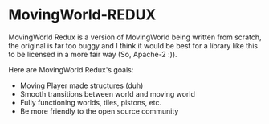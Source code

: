 # MovingWorld-REDUX

MovingWorld Redux is a version of MovingWorld being written from scratch, the original is far too buggy and I think it would be best for a library like this to be licensed in a more fair way (So, Apache-2 :)).

Here are MovingWorld Redux's goals:

* Moving Player made structures (duh)
* Smooth transitions between world and moving world
* Fully functioning worlds, tiles, pistons, etc.
* Be more friendly to the open source community